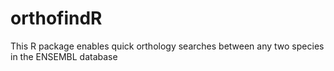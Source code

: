 # orthofindR
This R package enables quick orthology searches between any two species in the ENSEMBL database
